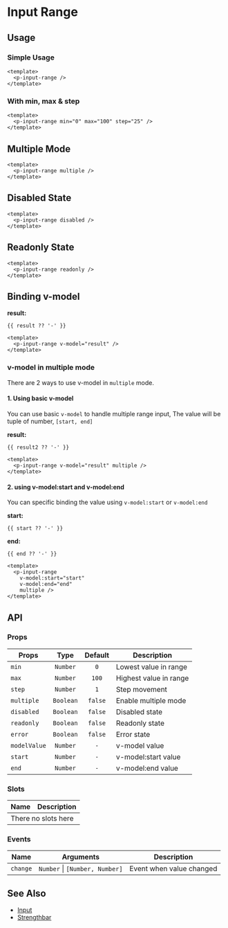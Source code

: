<script setup>
  import pInputRange from './InputRange.vue'
  import { ref } from 'vue-demi'

  const result  = ref(50)
  const result2 = ref([30, 70])
  const start   = ref(0)
  const end     = ref(100)
</script>

# Input Range

## Usage

### Simple Usage

<preview class="flex-col">
  <p-input-range />
</preview>

```vue
<template>
  <p-input-range />
</template>
```

### With min, max & step

<preview class="flex-col">
  <p-input-range min="0" max="100" step="25" />
</preview>

```vue
<template>
  <p-input-range min="0" max="100" step="25" />
</template>
```


## Multiple Mode

<preview class="flex-col">
  <p-input-range multiple />
</preview>

```vue
<template>
  <p-input-range multiple />
</template>
```

## Disabled State

<preview class="flex-col">
  <p-input-range disabled />
</preview>

```vue
<template>
  <p-input-range disabled />
</template>
```

## Readonly State

<preview class="flex-col">
  <p-input-range readonly />
</preview>

```vue
<template>
  <p-input-range readonly />
</template>
```

## Binding v-model

<preview class="flex-col">
  <p-input-range v-model="result" />
</preview>

**result:**

<pre class="truncate"><code>{{ result ?? '-' }}</code></pre>

```vue
<template>
  <p-input-range v-model="result" />
</template>
```

### v-model in multiple mode

There are 2 ways to use v-model in `multiple` mode.

#### 1. Using basic v-model

You can use basic `v-model` to handle multiple range input, The value will be tuple of number, `[start, end]`

<preview class="flex-col">
  <p-input-range v-model="result2" multiple />
</preview>

**result:**

<pre class="truncate"><code>{{ result2 ?? '-' }}</code></pre>

```vue
<template>
  <p-input-range v-model="result" multiple />
</template>
```

#### 2. using v-model:start and v-model:end

You can specific binding the value using `v-model:start` or `v-model:end`

<preview class="flex-col">
  <p-input-range
    v-model:start="start"
    v-model:end="end"
    multiple />
</preview>

**start:**

<pre class="truncate"><code>{{ start ?? '-' }}</code></pre>

**end:**

<pre class="truncate"><code>{{ end ?? '-' }}</code></pre>

```vue
<template>
  <p-input-range
    v-model:start="start"
    v-model:end="end"
    multiple />
</template>
```

## API

### Props

| Props        |   Type    | Default | Description            |
|--------------|:---------:|:-------:|------------------------|
| `min`        | `Number`  |   `0`   | Lowest value in range  |
| `max`        | `Number`  |  `100`  | Highest value in range |
| `step`       | `Number`  |   `1`   | Step movement          |
| `multiple`   | `Boolean` | `false` | Enable multiple mode   |
| `disabled`   | `Boolean` | `false` | Disabled state         |
| `readonly`   | `Boolean` | `false` | Readonly state         |
| `error`      | `Boolean` | `false` | Error state            |
| `modelValue` | `Number`  |   `-`   | v-model value          |
| `start`      | `Number`  |   `-`   | v-model:start value    |
| `end`        | `Number`  |   `-`   | v-model:end value      |

### Slots

<table>
  <thead>
    <tr>
      <th>Name</th>
      <th>Description</th>
    </tr>
  </thead>
  <tbody>
    <tr>
      <td colspan="2" class="text-center">There no slots here</td>
    </tr>
  </tbody>
</table>

### Events

| Name     | Arguments                      | Description              |
|----------|--------------------------------|--------------------------|
| `change` | `Number` \| `[Number, Number]` | Event when value changed |

## See Also

- [Input](/components/input/)
- [Strengthbar](/components/strengthbar/)
